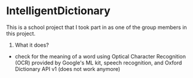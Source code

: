 # IntelligentDictionary
This is a school project that I took part in as  one of the group members in this project. 

1. What it does?
 - check for the meaning of a word using Optical Character Recognition (OCR) provided by Google's ML kit, speech recognition, and Oxford Dictionary API v1 (does not work anymore)
